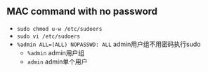 ## MAC command with no password

+ `sudo chmod u-w /etc/sudoers`
+ `sudo vi /etc/sudoers`
+ `%admin ALL=(ALL) NOPASSWD: ALL` admin用户组不用密码执行sudo
    + `%admin` admin用户组
    + `admin` admin单个用户